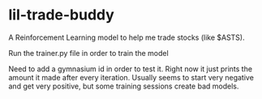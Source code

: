 # lil-trade-buddy
A Reinforcement Learning model to help me trade stocks (like $ASTS).

Run the trainer.py file in order to train the model

Need to add a gymnasium id in order to test it.
Right now it just prints the amount it made after every iteration.
Usually seems to start very negative and get very positive, but some training sessions create bad models.